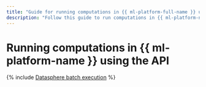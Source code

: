 ```yaml
---
title: "Guide for running computations in {{ ml-platform-full-name }} using the API"
description: "Follow this guide to run computations in {{ ml-platform-name }} using the API."
---
```


# Running computations in {{ ml-platform-name }} using the API

{% include [Datasphere batch execution](../../_tutorials/ml-ai/batch-code-execution.md) %}